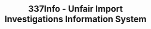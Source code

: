 ---
layout: default
bigquery: https://console.cloud.google.com/bigquery?p=patents-public-data&d=usitc_investigations&page=dataset&project=sheets-management-319211
citation: US International Trade Commission 337Info Unfair Import Investigations Information
  System
contributors: US International Trade Comission
cost: None
description: US International Trade Commission 337Info Unfair Import Investigations
  Information System contains data on investigations done under Section 337. Section
  337 declares the infringement of certain statutory intellectual property rights
  and other forms of unfair competition in import trade to be unlawful practices.
  Most Section 337 investigations involve allegations of patent or registered trademark
  infringement.
documentation: FAQ and tutorial available on the site
last_edit: 04/12/2022, 21:59:29
location: https://pubapps2.usitc.gov/337external/
maintained_by: US International Trade Comission
schema_fields:
- aljAssigned
- startDateMarkmanHearing
- copyrightNumbers
- teoReliefGranted
- trademarkNumbers
- lastUpdated
- cafcAppeals
- gcAttorney
- respondent
- htsNumbers
- endDateMarkmanHearing
- scheduledStartDateEvidHear
- scheduledEndDateEvidHear
- teoIdIssueDate
- currentActiveALJ
- targetDate
- title
- actualEndDateEvidHear
- ouiiParticipation
- docketNo
- finalDetViolation
- investigationType
- dateOfPublicationFrNotice
- dateComplaintFiled
- complainant
- actualStartDateEvidHear
- id
- investigationTermDate
- patentNumbers
- dateCreated
- finalDetNoViolation
- finalIdOnViolationDue
- patentNumber
- invUnfairAct
- investigationNo
- teoIdDueDate
- markmanHearing
- internalRemand
- publication_number
- finalIdOnViolationIssue
- ouiiAttorney
- teoProceedingInvolved
- currentStatus
- issueDateOtherNonFinal
shortname: unfair_import_investigations
tags:
- import
- legal
- trade
timeframe: 2008-2021 (prior to 2008 downloadable as a JSON file)
title: 337Info - Unfair Import Investigations Information System
uuid: 2721f5ec-e599-4890-9265-9706719fc71e
---